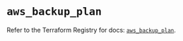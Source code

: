 # `aws_backup_plan`

Refer to the Terraform Registry for docs: [`aws_backup_plan`](https://registry.terraform.io/providers/hashicorp/aws/6.16.0/docs/resources/backup_plan).
